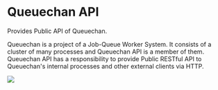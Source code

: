 # Queuechan API
Provides Public API of Queuechan.

Queuechan is a project of a Job-Queue Worker System.
It consists of a cluster of many processes and Queuechan API is a member of them.
Queuechan API has a responsibility to provide Public RESTful API
to Queuechan's internal processes and other external clients via HTTP.

![](https://a248.e.akamai.net/camo.github.com/607c2ec126e02bdf43dc55436e1e14e780869e69/687474703a2f2f646c2e64726f70626f7875736572636f6e74656e742e636f6d2f2f752f353937383836392f696d6167652f32303133313231315f3034333135372e706e67)
